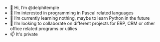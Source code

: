 - 👋 Hi, I’m @delphitemple
- 👀 I’m interested in programming in Pascal related languages
- 🌱 I’m currently learning nothing, maybe to learn Python in the future
- 💞️ I’m looking to collaborate on different projects for ERP, CRM or other office related programs or utilies
- 📫 It's private

<!---
delphitemple/delphitemple is a ✨ special ✨ repository because its `README.md` (this file) appears on your GitHub profile.
You can click the Preview link to take a look at your changes.
--->
